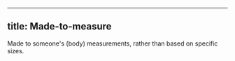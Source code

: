 ***

## title: Made-to-measure

Made to someone's (body) measurements, rather than based on specific sizes.
